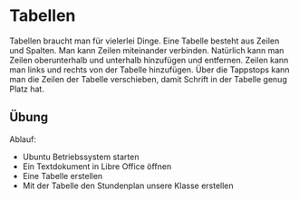 # Tabellen 
  
Tabellen braucht man für vielerlei Dinge. Eine Tabelle besteht aus Zeilen und Spalten. Man kann Zeilen miteinander verbinden. 
Natürlich kann man Zeilen oberunterhalb und unterhalb hinzufügen und entfernen. Zeilen kann man links und rechts von der Tabelle 
hinzufügen. Über die Tappstops kann man die Zeilen der Tabelle verschieben, damit Schrift in der Tabelle genug Platz hat. 
  
## Übung 
  
  Ablauf: 
 * Ubuntu Betriebssystem starten 
 * Ein Textdokument in Libre Office öffnen 
 * Eine Tabelle erstellen 
 * Mit der Tabelle den Stundenplan unsere Klasse erstellen
  
 


 

